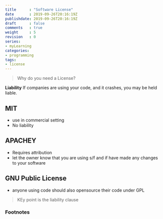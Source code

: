 ```yaml
---
title      : "Software License"
date       : 2019-09-26T20:16:19Z
publishdate: 2019-09-26T20:16:19Z
draft      : false
comments   : true
weight     : 5
revision   : 0
series:
- myLearning
categories:
- programming
tags:
- license
---
```


> Why do you need a License?

**Liability**
If companies are using your code, and it crashes, you may be held liable.

<!-- more -->

## MIT

* use in commercial setting
* No liability

## APACHEY

* Requires attribution
* let the owner know that you are using s/f and if have made any changes to your software

## GNU Public License

* anyone using code should also opensource their code under GPL

> KEy point is the liability clause




### Footnotes

[^1]:
[^2]:
